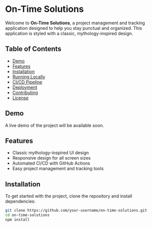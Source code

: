 # On-Time Solutions

Welcome to **On-Time Solutions**, a project management and tracking application designed to help you stay punctual and organized. This application is styled with a classic, mythology-inspired design.

## Table of Contents

- [Demo](#demo)
- [Features](#features)
- [Installation](#installation)
- [Running Locally](#running-locally)
- [CI/CD Pipeline](#cicd-pipeline)
- [Deployment](#deployment)
- [Contributing](#contributing)
- [License](#license)

## Demo

A live demo of the project will be available soon.

## Features

- Classic mythology-inspired UI design
- Responsive design for all screen sizes
- Automated CI/CD with GitHub Actions
- Easy project management and tracking tools

## Installation

To get started with the project, clone the repository and install dependencies:

```bash
git clone https://github.com/your-username/on-time-solutions.git
cd on-time-solutions
npm install


